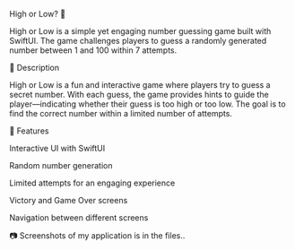 High or Low? 🎯

High or Low is a simple yet engaging number guessing game built with SwiftUI. The game challenges players to guess a randomly generated number between 1 and 100 within 7 attempts.

📌 Description

High or Low is a fun and interactive game where players try to guess a secret number. With each guess, the game provides hints to guide the player—indicating whether their guess is too high or too low. The goal is to find the correct number within a limited number of attempts.

📌 Features

Interactive UI with SwiftUI

Random number generation

Limited attempts for an engaging experience

Victory and Game Over screens

Navigation between different screens

📷 Screenshots of my application is in the files..
